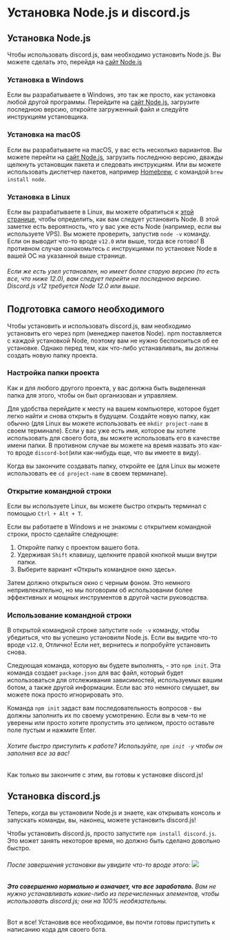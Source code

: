# Установка Node.js и discord.js
## Установка Node.js
Чтобы использовать discord.js, вам необходимо установить Node.js. Вы можете сделать это, перейдя на [сайт Node.js](https://nodejs.org/)
### Установка в Windows
Если вы разрабатываете в Windows, это так же просто, как установка любой другой программы. Перейдите на [сайт Node.js](https://nodejs.org/), загрузите последнюю версию, откройте загруженный файл и следуйте инструкциям установщика.
### Установка на macOS
Если вы разрабатываете на macOS, у вас есть несколько вариантов. Вы можете перейти на [сайт Node.js](https://nodejs.org/), загрузить последнюю версию, дважды щелкнуть установщик пакета и следовать инструкциям. Или вы можете использовать диспетчер пакетов, например [Homebrew](https://brew.sh/), с командой `brew install node`.
### Установка в Linux
Если вы разрабатываете в Linux, вы можете обратиться к [этой странице](https://nodejs.org/), чтобы определить, как вам следует установить Node.
В этой заметке есть вероятность, что у вас уже есть Node (например, если вы используете VPS). Вы можете проверить, запустив `node -v` команду. Если он выводит что-то вроде `v12.0` или выше, тогда все готово! В противном случае ознакомьтесь с инструкциями по установке Node в вашей ОС на указанной выше странице.
###### Если же есть узел установлен, но имеет более старую версию (то есть все, что ниже 12.0), вам следует перейти на последнюю версию. Discord.js v12 требуется Node 12.0 или выше.
## Подготовка самого необходимого
Чтобы установить и использовать discord.js, вам необходимо установить его через npm (менеджер пакетов Node). npm поставляется с каждой установкой Node, поэтому вам не нужно беспокоиться об ее установке. Однако перед тем, как что-либо устанавливать, вы должны создать новую папку проекта.
### Настройка папки проекта
Как и для любого другого проекта, у вас должна быть выделенная папка для этого, чтобы он был организован и управляем.

Для удобства перейдите к месту на вашем компьютере, которое будет легко найти и снова открыть в будущем. Создайте новую папку, как обычно (для Linux вы можете использовать ее `mkdir project-name` в своем терминале). Если у вас уже есть имя, которое вы хотите использовать для своего бота, вы можете использовать его в качестве имени папки. В противном случае вы можете на время назвать это как-то вроде `discord-bot`(или как-нибудь еще, что вы имеете в виду).

Когда вы закончите создавать папку, откройте ее (для Linux вы можете использовать ее `cd project-name` в своем терминале).
### Открытие командной строки
Если вы используете Linux, вы можете быстро открыть терминал с помощью `Ctrl + Alt + T`.

Если вы работаете в Windows и не знакомы с открытием командной строки, просто сделайте следующее:

1. Откройте папку с проектом вашего бота.
2. Удерживая `Shift` клавишу, щелкните правой кнопкой мыши внутри папки.
3. Выберите вариант «Открыть командное окно здесь».

Затем должно открыться окно с черным фоном. Это немного непривлекательно, но мы поговорим об использовании более эффективных и мощных инструментов в другой части руководства.
### Использование командной строки
В открытой командной строке запустите `node -v` команду, чтобы убедиться, что вы успешно установили Node.js. Если вы видите что-то вроде `v12.0`, Отлично! Если нет, вернитесь и попробуйте установить снова.

Следующая команда, которую вы будете выполнять, - это `npm init`. Эта команда создает `package.json` для вас файл, который будет использоваться для отслеживания зависимостей, используемых вашим ботом, а также другой информации. Если вас это немного смущает, вы можете пока просто игнорировать это.

Команда `npm init` задаст вам последовательность вопросов - вы должны заполнить их по своему усмотрению. Если вы в чем-то не уверены или просто хотите пропустить это целиком, просто оставьте поле пустым и нажмите Enter.
###### Хотите быстро приступить к работе? Используйте, `npm init -y` чтобы он заполнил все за вас!
Как только вы закончите с этим, вы готовы к установке discord.js!
## Установка discord.js
Теперь, когда вы установили Node.js и знаете, как открывать консоль и запускать команды, вы, наконец, можете установить discord.js!

Чтобы установить discord.js, просто запустите `npm install discord.js`. Это может занять некоторое время, но должно быть сделано довольно быстро.
###### После завершения установки вы увидите что-то вроде этого: ![](https://discordjs.guide/assets/img/BbcuyJ6.9ae33cf3.png) 
###### **Это совершенно нормально и означает, что все заработало.** Вам не нужно устанавливать какие-либо из перечисленных элементов, чтобы использовать discord.js; они на 100% необязательны.
Вот и все! Установив все необходимое, вы почти готовы приступить к написанию кода для своего бота.
